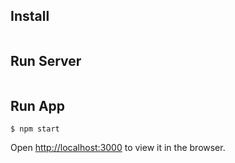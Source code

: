 ## Install
```

```

## Run Server
```

```

## Run App
```
$ npm start
```
Open [http://localhost:3000](http://localhost:3000) to view it in the browser.
